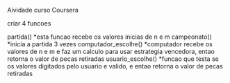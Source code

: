 Aividade curso Coursera

criar 4 funcoes

partida()
*esta funcao recebe os valores inicias de n e m
campeonato()
*inicia a partida 3 vezes
computador_escolhe()
*computador recebe os valores de n e m e faz um calculo para usar estrategia vencedora, entao retorna o valor de pecas retiradas
usuario_escolhe()
*funcao que testa se os valores digitados pelo usuario e valido, e entao retorna o valor de pecas retiradas
